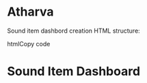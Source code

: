 # Atharva
Sound item dashbord creation
HTML structure:

htmlCopy code

<!DOCTYPE html> <html> <head> <title>Sound Item Dashboard</title> <style> /* CSS styles for the dashboard */ </style> </head> <body> <h1>Sound Item Dashboard</h1> <div id="dashboard"></div> <!-- Include JavaScript libraries for graphs and progress bar --> <script src="path/to/graphing/library.js"></script> <script src="path/to/progress/bar/library.js"></script> <script src="path/to/dashboard/script.js"></script> </body> </html> 
